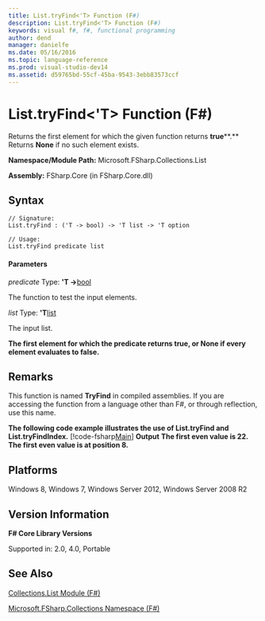 ```yaml
---
title: List.tryFind<'T> Function (F#)
description: List.tryFind<'T> Function (F#)
keywords: visual f#, f#, functional programming
author: dend
manager: danielfe
ms.date: 05/16/2016
ms.topic: language-reference
ms.prod: visual-studio-dev14
ms.assetid: d59765bd-55cf-45ba-9543-3ebb83573ccf 
---
```


# List.tryFind<'T> Function (F#)

Returns the first element for which the given function returns **true****.** Returns **None** if no such element exists.

**Namespace/Module Path:** Microsoft.FSharp.Collections.List

**Assembly:** FSharp.Core (in FSharp.Core.dll)


## Syntax

```
// Signature:
List.tryFind : ('T -> bool) -> 'T list -> 'T option

// Usage:
List.tryFind predicate list
```

#### Parameters
*predicate*
Type: **'T -&gt;**[bool](https://msdn.microsoft.com/library/89c0cf9c-49ce-4207-a3be-555851a67dd5)


The function to test the input elements.


*list*
Type: **'T**[list](https://msdn.microsoft.com/library/c627b668-477b-4409-91ed-06d7f1b3e4a7)


The input list.



**The first element for which the predicate returns true, or None if every element evaluates to false.**
## Remarks
This function is named **TryFind** in compiled assemblies. If you are accessing the function from a language other than F#, or through reflection, use this name.

**The following code example illustrates the use of List.tryFind and List.tryFindIndex.**
[!code-fsharp[Main](snippets/fslists/snippet10.fs)]
**Output**
**The first even value is 22.**
**The first even value is at position 8.**
## Platforms
Windows 8, Windows 7, Windows Server 2012, Windows Server 2008 R2


## Version Information
**F# Core Library Versions**

Supported in: 2.0, 4.0, Portable




## See Also
[Collections.List Module &#40;F&#35;&#41;](Collections.List-Module-%5BFSharp%5D.md)

[Microsoft.FSharp.Collections Namespace &#40;F&#35;&#41;](Microsoft.FSharp.Collections-Namespace-%5BFSharp%5D.md)

